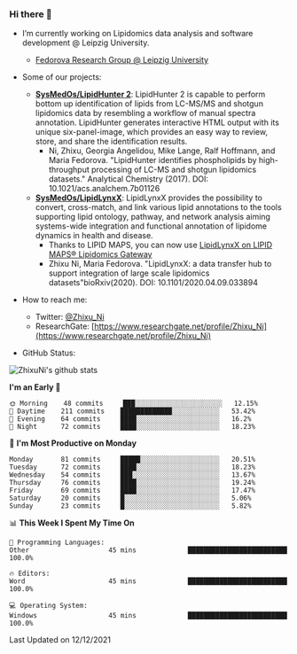 ### Hi there 👋

- I’m currently working on Lipidomics data analysis and software development @ Leipzig University.
  + [Fedorova Research Group @ Leipzig University](https://home.uni-leipzig.de/fedorova/)
- Some of our projects:
  + **[SysMedOs/LipidHunter 2](https://github.com/SysMedOs/lipidhunter)**: LipidHunter 2 is capable to perform bottom up identification of lipids from LC-MS/MS and shotgun lipidomics data by resembling a workflow of manual spectra annotation. LipidHunter generates interactive HTML output with its unique six-panel-image, which provides an easy way to review, store, and share the identification results. 
    * Ni, Zhixu, Georgia Angelidou, Mike Lange, Ralf Hoffmann, and Maria Fedorova. "LipidHunter identifies phospholipids by high-throughput processing of LC-MS and shotgun lipidomics datasets." Analytical Chemistry (2017). DOI: 10.1021/acs.analchem.7b01126
  + **[SysMedOs/LipidLynxX](https://github.com/SysMedOs/LipidLynxX)**: LipidLynxX provides the possibility to convert, cross-match, and link various lipid annotations to the tools supporting lipid ontology, pathway, and network analysis aiming systems-wide integration and functional annotation of lipidome dynamics in health and disease.
    * Thanks to LIPID MAPS, you can now use [LipidLynxX on LIPID MAPS® Lipidomics Gateway](http://lipidmaps.org/lipidlynxx/)
    * Zhixu Ni, Maria Fedorova. "LipidLynxX: a data transfer hub to support integration of large scale lipidomics datasets"bioRxiv(2020). DOI: 10.1101/2020.04.09.033894
- How to reach me:
  + Twitter: [@Zhixu_Ni](https://twitter.com/Zhixu_Ni)
  + ResearchGate: [https://www.researchgate.net/profile/Zhixu_Ni](https://www.researchgate.net/profile/Zhixu_Ni)

- GitHub Status:

![ZhixuNi's github stats](https://github-readme-stats.vercel.app/api?username=ZhixuNi&show_icons=true&hide=issues)

<!--START_SECTION:waka-->
**I'm an Early 🐤** 

```text
🌞 Morning    48 commits     ███░░░░░░░░░░░░░░░░░░░░░░   12.15% 
🌆 Daytime    211 commits    █████████████░░░░░░░░░░░░   53.42% 
🌃 Evening    64 commits     ████░░░░░░░░░░░░░░░░░░░░░   16.2% 
🌙 Night      72 commits     ████░░░░░░░░░░░░░░░░░░░░░   18.23%

```
📅 **I'm Most Productive on Monday** 

```text
Monday       81 commits     █████░░░░░░░░░░░░░░░░░░░░   20.51% 
Tuesday      72 commits     ████░░░░░░░░░░░░░░░░░░░░░   18.23% 
Wednesday    54 commits     ███░░░░░░░░░░░░░░░░░░░░░░   13.67% 
Thursday     76 commits     ████░░░░░░░░░░░░░░░░░░░░░   19.24% 
Friday       69 commits     ████░░░░░░░░░░░░░░░░░░░░░   17.47% 
Saturday     20 commits     █░░░░░░░░░░░░░░░░░░░░░░░░   5.06% 
Sunday       23 commits     █░░░░░░░░░░░░░░░░░░░░░░░░   5.82%

```


📊 **This Week I Spent My Time On** 

```text
💬 Programming Languages: 
Other                    45 mins             █████████████████████████   100.0%

🔥 Editors: 
Word                     45 mins             █████████████████████████   100.0%

💻 Operating System: 
Windows                  45 mins             █████████████████████████   100.0%

```


 Last Updated on 12/12/2021
<!--END_SECTION:waka-->
